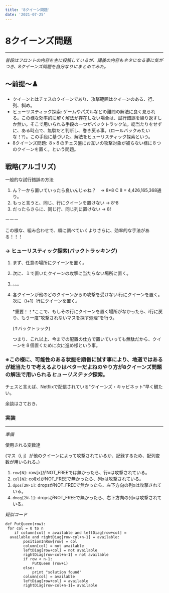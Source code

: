 ```yaml
---
title: '8クイーン問題'
date: '2021-07-25'
---
```


# 8クイーンズ問題
---
*普段はフロントの内容を主に投稿しているが、講義の内容もネタになる事に気がつき、8クイーンズ問題を自分なりにまとめてみた。*

## 〜前提〜♟️

- クイーンとはチェスのクイーンであり、攻撃範囲はクイーンのある、行、列、斜め。
- ヒューリスティック探索: ゲームやパズルなどの難問の解法に良く見られる。この様な効率的に解く解法が存在しない場合は、試行錯誤を繰り返すしか無い。そこで用いられる手段の一つがバックトラック法。総当たりをせずに、ある時点で、無駄だと判断し、巻き戻る事。(ロールバックみたいな！?）。この手段に基づいた、解法をヒューリスティック探索という。
- 8クイーンズ問題: ８×８のチェス盤にお互いの攻撃対象が被らない様に８つのクイーンを置く。という問題。

## 戦略(アルゴリズ)


一般的な試行錯誤の方法

1. ん？一から置いていったら良いんじゃね？　→  8*8 C 8 = 4,426,165,368通り。
2. もっと言うと、同じ、行にクイーンを置けない → 8^8
3. だったらさらに、同じ行、同じ列に置けない → 8!

ーーー

この様な、組み合わせで、順に調べていくよりさらに、効率的な手法がある！！！

### → ヒューリスティック探索(バックトラッキング)

1. まず、任意の場所にクイーンを置く。
2. 次に、１で置いたクイーンの攻撃に当たらない場所に置く。
3. 。。。
4. 各クイーンが他のどのクイーンからの攻撃を受けないi行にクイーンを置く。次に（i+1）行にクイーンを置く。

    *重要！！*ここで、もしその行にクイーンを置く場所がなかったら、i行に戻り、もう一度”攻撃されないマスを探す処理”を行う。

    (↑バックトラック)

    つまり、これ以上、今までの配置の仕方で置いていっても無駄だから、クイーンを８個置くために次に進め様という事。

### ※この様に、可能性のある状態を順番に試す事により、地道ではあるが総当たりで考えるよりはベターだよねのやり方が8クイーンズ問題の解法で用いられる***ヒューリステック***探索。

チェスと言えば、Netflixで配信されている"クイーンズ・キャビネット"早く観たい。

余談はさておき、

### 実装

---

*準備*

使用される変数達

 (マス（i, j）が他のクイーンによって攻撃されているか、記録するため、配列変数が用いられる。)

1. `row[N]`: row[x]がNOT_FREEでは無かったら、行xは攻撃されている。
2. `col[N]`: col[x]がNOT_FREEで無かったら、列xは攻撃されている。
3. `dpos[2N-1]`: dropsがNOT_FREEで無かったら、左下方向の列xは攻撃されている。
4. `dneg[2N-1]`: dropsがNOT_FREEで無かったら、右下方向の列xは攻撃されている。

*疑似コード*
```疑似コード
def PutQueen(row):
 for col = 0 to n
	if column[col] = available and leftDiag[row+col] =
  available and rightDiag[row-col+n-1] = available:
		positionInRow[row] = col
		column[col] = not available
		leftDiag[row+col] = not available
		rightDiag[row-col+n-1] = not available
		if row < n-1:
			PutQueen (row+1)
		else:
			print "solution found"
		column[col] = available
		leftDiag[row+col] = available
		rightDiag[row-col+n-1]= available
```